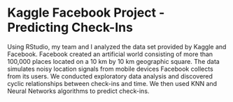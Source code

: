 # Kaggle Facebook Project - Predicting Check-Ins
Using RStudio, my team and I analyzed the data set provided by Kaggle and Facebook. Facebook created an artificial world consisting of more than 100,000 places located on a 10 km by 10 km geographic square. The data simulates noisy location signals from mobile devices Facebook collects from its users. We conducted exploratory data analysis and discovered cyclic relationships between check-ins and time. We then used KNN and Neural Networks algorithms to predict check-ins.
